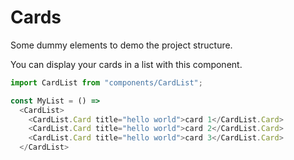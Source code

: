 Cards
===

Some dummy elements to demo the project structure.

You can display your cards in a list with this component.

```js
import CardList from "components/CardList";

const MyList = () =>
  <CardList>
    <CardList.Card title="hello world">card 1</CardList.Card>
    <CardList.Card title="hello world">card 2</CardList.Card>
    <CardList.Card title="hello world">card 3</CardList.Card>
  </CardList>
```

<!-- STORY -->
